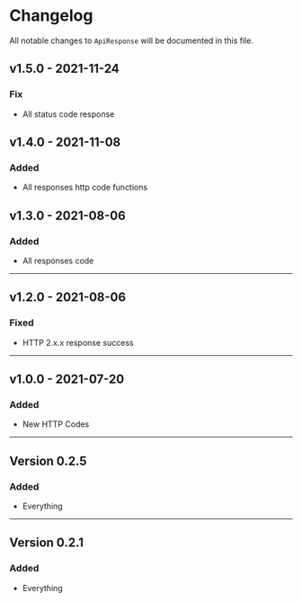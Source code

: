# Changelog

All notable changes to `ApiResponse` will be documented in this file.
## v1.5.0 - 2021-11-24
### Fix
- All status code response

## v1.4.0 - 2021-11-08
### Added
- All responses http code functions

## v1.3.0 - 2021-08-06
### Added
- All responses code
---
## v1.2.0 - 2021-08-06
### Fixed
- HTTP 2.x.x response success
---
## v1.0.0 - 2021-07-20
### Added
- New HTTP Codes
---
## Version 0.2.5
### Added
- Everything
---
## Version 0.2.1
### Added
- Everything
